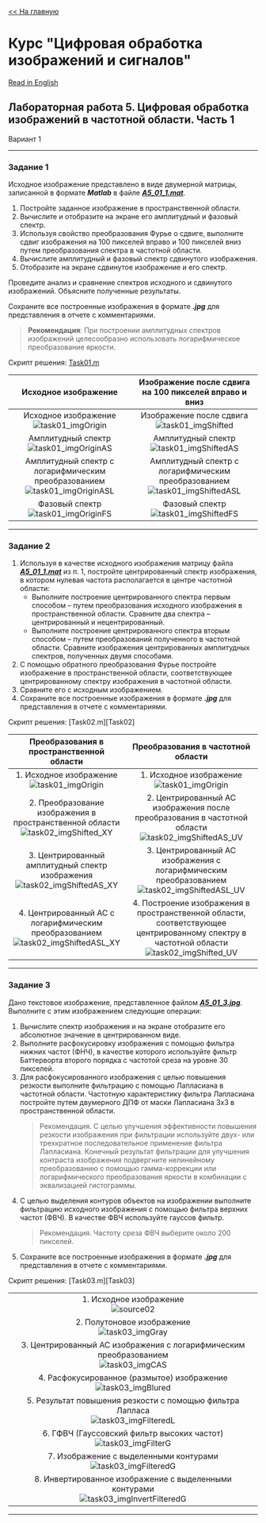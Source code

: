 [<< На главную][main_ru] 

# Курс "Цифровая обработка изображений и сигналов"
[Read in English][en]

## Лабораторная работа 5. Цифровая обработка изображений в частотной области. Часть 1
Вариант 1


---
### Задание 1
Исходное изображение представлено в виде двумерной матрицы, записанной в формате ***Matlab*** в файле [***A5_01_1.mat***][source01].
1. Постройте заданное изображение в пространственной области.
2. Вычислите и отобразите на экране его амплитудный и фазовый спектр.
3. Используя свойство преобразования Фурье о сдвиге, выполните сдвиг изображения на 100 пикселей вправо и 100 пикселей вниз путем преобразования спектра в частотной области.
4. Вычислите амплитудный и фазовый спектр сдвинутого изображения. 
5. Отобразите на экране сдвинутое изображение и его спектр.

Проведите анализ и сравнение спектров исходного и сдвинутого изображений. Объясните полученные результаты.

Сохраните все построенные изображения в формате ***.jpg*** для представления в отчете с комментариями.

> **Рекомендация**: При построении амплитудных спектров изображений целесообразно использовать логарифмическое преобразование яркости.

Скрипт решения: [Task01.m][Task01]

|Исходное изображение|Изображение после сдвига на 100 пикселей вправо и вниз|
|:---:|:---:|
|Исходное изображение<br>![task01_imgOrigin]|Изображение после сдвига<br>![task01_imgShifted]|
|Амплитудный спектр<br>![task01_imgOriginAS]|Амплитудный спектр<br>![task01_imgShiftedAS]|
|Амплитудный спектр с логарифмическим преобразованием<br>![task01_imgOriginASL]|Амплитудный спектр с логарифмическим преобразованием<br>![task01_imgShiftedASL]|
|Фазовый спектр<br>![task01_imgOriginFS]|Фазовый спектр<br>![task01_imgShiftedFS]|


---
### Задание 2
1. Используя в качестве исходного изображения матрицу файла [***A5_01_1.mat***][source01]  из п. 1,  постройте центрированный спектр изображения, в котором нулевая частота располагается в центре частотной области:
    - Выполните построение центрированного спектра первым способом – путем преобразования исходного изображения в пространственной области. Сравните два спектра – центрированный и нецентрированный. 
    - Выполните построение центрированного спектра вторым способом – путем преобразований полученного в частотной области. Сравните изображения центрированных амплитудных спектров, полученных двумя способами.
2. С помощью обратного преобразования Фурье постройте изображение в пространственной области, соответствующее центрированному спектру изображения в частотной области.
3. Сравните его с исходным изображением.
4. Сохраните все построенные изображения в формате ***.jpg*** для представления в отчете с комментариями.

Скрипт решения: [Task02.m][Task02]

|Преобразования в пространственной области|Преобразования в частотной области|
|:---:|:---:|
|1. Исходное изображение<br>![task01_imgOrigin]|1. Исходное изображение<br>![task01_imgOrigin]|
|2. Преобразование изображения в пространственной области<br>![task02_imgShifted_XY]|2. Центрированный АС изображения после преобразования в частотной области<br>![task02_imgShiftedAS_UV]|
|3. Центрированный амплитудный спектр изображения<br>![task02_imgShiftedAS_XY]|3. Центрированный АС изображения с логарифмическим преобразованием<br>![task02_imgShiftedASL_UV]|
|4. Центрированный АС с логарифмическим преобразованием<br>![task02_imgShiftedASL_XY]|4. Построение изображения в пространственной области, соответствующее центрированному спектру в частотной области<br>![task02_imgShifted_UV]|


---
### Задание 3
Дано текстовое изображение, представленное файлом [***A5_01_3.jpg***][source02]. Выполните с этим изображением следующие операции:
1. Вычислите спектр изображения и на экране отобразите его абсолютное значение в центрированном виде.
2. Выполните расфокусировку изображения с помощью фильтра нижних частот (ФНЧ), в качестве которого используйте фильтр Баттерворта второго порядка с частотой среза на уровне 30 пикселей.
3. Для расфокусированного изображения с целью повышения резкости выполните фильтрацию с помощью Лапласиана в частотной области. Частотную характеристику фильтра Лапласиана постройте путем двумерного ДПФ от маски Лапласиана 3х3 в пространственной области.
    >Рекомендация. С целью улучшения эффективности повышения резкости изображения при фильтрации используйте двух- или трехкратное последовательное применение фильтра Лапласиана. Конечный результат фильтрации для улучшения контраста изображения подвергните нелинейному преобразованию с помощью гамма-коррекции или логарифмического преобразования яркости в комбинации с эквализацией гистограммы.
4. С целью выделения контуров объектов на изображении выполните фильтрацию исходного изображения с помощью фильтра верхних частот (ФВЧ). В качестве ФВЧ используйте гауссов фильтр.
    >Рекомендация. Частоту среза ФВЧ выберите около 200 пикселей.
5. Сохраните все построенные изображения в формате ***.jpg*** для представления в отчете с комментариями.

Скрипт решения: [Task03.m][Task03]

||
|:---:|
|1. Исходное изображение<br>![source02]|
|2. Полутоновое изображение<br>![task03_imgGray]|
|3. Центрированный АС изображения с логарифмическим преобразованием<br>![task03_imgCAS]|
|4. Расфокусированное (размытое) изображение<br>![task03_imgBlured]|
|5. Результат повышения резкости с помощью фильтра Лапласа<br>![task03_imgFilteredL]|
|6. ГФВЧ (Гауссовский фильтр высоких частот)<br>![task03_imgFilterG]|
|7. Изображение с выделенными контурами<br>![task03_imgFilteredG]|
|8. Инвертированное изображение с выделенными контурами<br>![task03_imgInvertFilteredG]|

---
[en]: README.md
[ru]: README-ru.md

[main_en]: ../README.md
[main_ru]: ../README-ru.md

[Task01]: Task01.m

[source01]: resources/A5_01_1.mat
[source02]: resources/A5_01_3.jpg

[task01_imgOrigin]: results/lab05_opt01_task01_imgOrigin.jpg
[task01_imgOriginAS]: results/lab05_opt01_task01_imgOriginAS.jpg
[task01_imgOriginASL]: results/lab05_opt01_task01_imgOriginASL.jpg
[task01_imgOriginFS]: results/lab05_opt01_task01_imgOriginFS.jpg

[task01_imgShifted]: results/lab05_opt01_task01_imgShifted.jpg
[task01_imgShiftedAS]: results/lab05_opt01_task01_imgShiftedAS.jpg
[task01_imgShiftedASL]: results/lab05_opt01_task01_imgShiftedASL.jpg
[task01_imgShiftedFS]: results/lab05_opt01_task01_imgShiftedFS.jpg

[task02_imgShifted_XY]: results/lab05_opt01_task02_imgShifted_XY.jpg
[task02_imgShiftedAS_XY]: results/lab05_opt01_task02_imgShiftedAS_XY.jpg
[task02_imgShiftedASL_XY]: results/lab05_opt01_task02_imgShiftedASL_XY.jpg

[task02_imgShifted_UV]: results/lab05_opt01_task02_imgShifted_UV.jpg
[task02_imgShiftedAS_UV]: results/lab05_opt01_task02_imgShiftedAS_UV.jpg
[task02_imgShiftedASL_UV]: results/lab05_opt01_task02_imgShiftedASL_UV.jpg

[task03_imgGray]: results/lab05_opt01_task03_imgGray.jpg
[task03_imgCAS]: results/lab05_opt01_task03_imgCAS.jpg
[task03_imgBlured]: results/lab05_opt01_task03_imgBlured.jpg
[task03_imgFilteredL]: results/lab05_opt01_task03_imgFilteredL.jpg
[task03_imgFilterG]: results/lab05_opt01_task03_imgFilterG.jpg
[task03_imgFilteredG]: results/lab05_opt01_task03_imgFilteredG.jpg
[task03_imgInvertFilteredG]: results/lab05_opt01_task03_imgInvertFilteredG.jpg